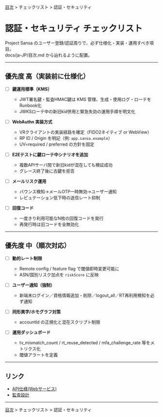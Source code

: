 [目次](../目次.md) > チェックリスト > 認証・セキュリティ
# 認証・セキュリティ チェックリスト

Project Sansa のユーザー登録/認証周りで、必ず仕様化・実装・運用すべき項目。  
docs/ja-JP/目次.md から辿れるように配置。

---

## 優先度 高（実装前に仕様化）

- [ ] **鍵運用標準（KMS）**
  - JWT署名鍵・監査HMAC鍵は KMS 管理、生成・使用ログ・ローテをRunbook化
  - JWKSローテ中の新旧kid併用と緊急失効の運用手順を明文化

- [ ] **WebAuthn 実装方式**
  - VRクライアントの実装経路を確定（FIDO2ネイティブ or WebView）
  - RP ID / Origin を明記（例: `app.sansa.example`）
  - UV=required / preferred の方針を固定

- [ ] **E2Eテストに鍵ローテ中シナリオを追加**
  - 複数APIサーバ間で新旧kidが混在しても検証成功
  - グレース終了後に古鍵を拒否

- [ ] **メールリスク運用**
  - バウンス検知→メールOTP一時無効→ユーザー通知
  - レピュテーション低下時の送信レート抑制

- [ ] **回復コード**
  - 一度きり利用可能なN枚の回復コードを発行
  - 再発行時は旧コードを全無効化

---

## 優先度 中（順次対応）

- [ ] **動的レート制限**
  - Remote config / feature flag で閾値即時変更可能に
  - ASN/国別リスク加点を `riskScore` に反映

- [ ] **ユーザー通知（強制）**
  - 新端末ログイン／資格情報追加・削除／logout_all／RT再利用検知を必ず通知

- [ ] **同形異字/ホモグラフ対策**
  - accountId の正規化と混在スクリプト制限

- [ ] **運用ダッシュボード**
  - tv_mismatch_count / rt_reuse_detected / mfa_challenge_rate 等をメトリクス化
  - 閾値アラートを定義

---

## リンク

- [API仕様(Webサービス)](../API仕様/Webサービス・目次.md)
- [監査設計](../マニュアル/運用向け/監査.md)

---
[目次](../目次.md) > チェックリスト > 認証・セキュリティ
